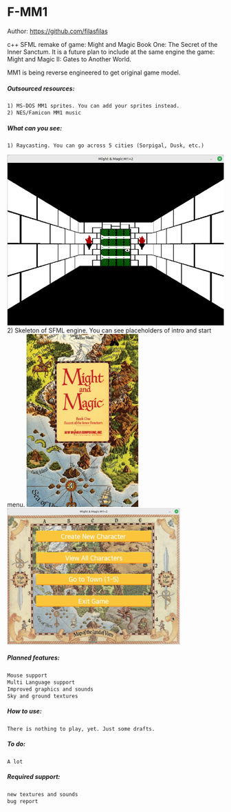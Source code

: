 # F-MM1
Author: https://github.com/filasfilas

c++ SFML remake of game: 
Might and Magic Book One: The Secret of the Inner Sanctum.
It is a future plan to include at the same engine the game:
Might and Magic II: Gates to Another World.

MM1 is being reverse engineered to get original game model.

##### Outsourced resources:
	1) MS-DOS MM1 sprites. You can add your sprites instead.
	2) NES/Famicon MM1 music

##### What can you see:
	1) Raycasting. You can go across 5 cities (Sorpigal, Dusk, etc.)
![alt text](https://github.com/filasfilas/F-MM1/blob/main/screenshots/render.png?raw=true)
	2) Skeleton of SFML engine. You can see placeholders of intro and start menu.
![alt text](https://github.com/filasfilas/F-MM1/blob/main/screenshots/intro.png?raw=true)
![alt text](https://github.com/filasfilas/F-MM1/blob/main/screenshots/main-menu.png?raw=true)

##### Planned features:
	Mouse support
	Multi Language support
	Improved graphics and sounds
	Sky and ground textures

##### How to use:
    There is nothing to play, yet. Just some drafts.

##### To do:
	A lot

##### Required support:
	new textures and sounds
	bug report


